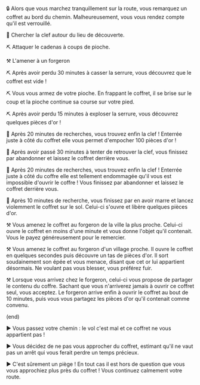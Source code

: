 🔒 Alors que vous marchez tranquillement sur la route, vous remarquez un coffret au bord du chemin. Malheureusement, vous vous rendez compte qu'il est verrouillé.


🔑 Chercher la clef autour du lieu de découverte.

⛏️ Attaquer le cadenas à coups de pioche. 

⚒️ L'amener à un forgeron


:pick: Après avoir perdu 30 minutes à casser la serrure, vous découvrez que le coffret est vide !

:pick: Vous vous armez de votre pioche. En frappant le coffret, il se brise sur le coup et la pioche continue sa course sur votre pied. 

:pick: Après avoir perdu 15 minutes à exploser la serrure, vous découvrez quelques pièces d'or !


:key: Après 20 minutes de recherches, vous trouvez enfin la clef ! Enterrée juste à côté du coffret elle vous permet d'empocher 100 pièces d'or !

:key: Après avoir passé 30 minutes à tenter de retrouver la clef, vous finissez par abandonner et laissez le coffret derrière vous.

:key: Après 20 minutes de recherches, vous trouvez enfin la clef ! Enterrée juste à côté du coffre elle est tellement endommagée qu'il vous est impossible d'ouvrir le coffre ! Vous finissez par abandonner et laissez le coffret derrière vous.

:key: Après 10 minutes de recherche, vous finissez par en avoir marre et lancez violemment le coffret sur le sol. Celui-ci s'ouvre et libère quelques pièces d'or.


:hammer_and_pick: Vous amenez le coffret au forgeron de la ville la plus proche. Celui-ci ouvre le coffret en moins d'une minute et vous donne l'objet qu'il contenait. Vous le payez généreusement pour le remercier.

:hammer_and_pick: Vous amenez le coffret au forgeron d'un village proche. Il ouvre le coffret en quelques secondes puis découvre un tas de pièces d'or. Il sort soudainement son épée et vous menace, disant que cet or lui appartient désormais. Ne voulant pas vous blesser, vous préférez fuir.

:hammer_and_pick: Lorsque vous arrivez chez le forgeron, celui-ci vous propose de partager le contenu du coffre. Sachant que vous n'arriverez jamais à ouvrir ce coffret seul, vous acceptez. Le forgeron arrive enfin à ouvrir le coffret au bout de 10 minutes, puis vous vous partagez les pièces d'or qu'il contenait comme convenu.


(end)

:arrow_forward: Vous passez votre chemin : le vol c'est mal et ce coffret ne vous appartient pas !

:arrow_forward: Vous décidez de ne pas vous approcher du coffret, estimant qu'il ne vaut pas un arrêt qui vous ferait perdre un temps précieux.

:arrow_forward: C'est sûrement un piège ! En tout cas il est hors de question que vous vous approchiez plus près du coffret ! Vous continuez calmement votre route.
